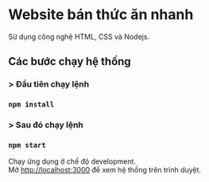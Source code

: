 # Website bán thức ăn nhanh
Sử dụng công nghệ HTML, CSS và Nodejs.

## Các bước chạy hệ thống

### > Đầu tiên chạy lệnh 
### `npm install`

### > Sau đó chạy lệnh
### `npm start`

Chạy ứng dụng ở chế độ development.\
Mở [http://localhost:3000](http://localhost:3000) để xem hệ thống trên trình duyệt.
